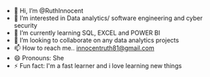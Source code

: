 - 👋 Hi, I’m @RuthInnocent
- 👀 I’m interested in Data analytics/ software engineering and cyber security 
- 🌱 I’m currently learning SQL, EXCEL and POWER BI 
- 💞️ I’m looking to collaborate on any data analytics projects 
- 📫 How to reach me.. innocentruth81@gmail.com
- 😄 Pronouns: She 
- ⚡ Fun fact: I'm a fast learner and i love learning new things 

<!---
RuthInnocent/RuthInnocent is a ✨ special ✨ repository because its `README.md` (this file) appears on your GitHub profile.
You can click the Preview link to take a look at your changes.
--->
